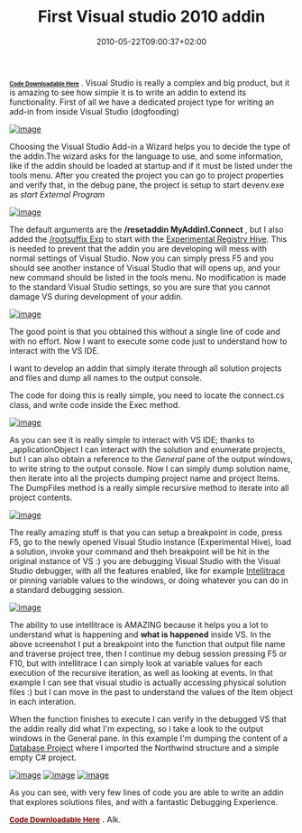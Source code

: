 ﻿---
title: "First Visual studio 2010 addin"
description: ""
date: 2010-05-22T09:00:37+02:00
draft: false
tags: [Addin,Visual Studio]
categories: [Visual Studio]
---
[**<font size="1">Code Downloadable Here</font>**](http://www.codewrecks.com/files/myaddin1.zip) **<font size="1">.</font>** Visual Studio is really a complex and big product, but it is amazing to see how simple it is to write an addin to extend its functionality. First of all we have a dedicated project type for writing an add-in from inside Visual Studio (dogfooding)

[![image](https://www.codewrecks.com/blog/wp-content/uploads/2010/05/image_thumb18.png "image")](https://www.codewrecks.com/blog/wp-content/uploads/2010/05/image18.png)

Choosing the Visual Studio Add-in a Wizard helps you to decide the type of the addin.The wizard asks for the language to use, and some information, like if the addin should be loaded at startup and if it must be listed under the tools menu. After you created the project you can go to project properties and verify that, in the debug pane, the project is setup to start devenv.exe as *start External Program*

[![image](https://www.codewrecks.com/blog/wp-content/uploads/2010/05/image_thumb19.png "image")](https://www.codewrecks.com/blog/wp-content/uploads/2010/05/image19.png)

The default arguments are the  **/resetaddin MyAddin1.Connect** , but I also added the [/rootsuffix Exp](http://msdn.microsoft.com/en-us/library/bb166560%28VS.80%29.aspx) to start with the [Experimental Registry Hive](http://msdn.microsoft.com/en-us/library/bb166560%28VS.100%29.aspx). This is needed to prevent that the addin you are developing will mess with normal settings of Visual Studio. Now you can simply press F5 and you should see another instance of Visual Studio that will opens up, and your new command should be listed in the tools menu. No modification is made to the standard Visual Studio settings, so you are sure that you cannot damage VS during development of your addin.

[![image](https://www.codewrecks.com/blog/wp-content/uploads/2010/05/image_thumb20.png "image")](https://www.codewrecks.com/blog/wp-content/uploads/2010/05/image20.png)

The good point is that you obtained this without a single line of code and with no effort. Now I want to execute some code just to understand how to interact with the VS IDE.

I want to develop an addin that simply iterate through all solution projects and files and dump all names to the output console.

The code for doing this is really simple, you need to locate the connect.cs class, and write code inside the Exec method.

[![image](https://www.codewrecks.com/blog/wp-content/uploads/2010/05/image_thumb21.png "image")](https://www.codewrecks.com/blog/wp-content/uploads/2010/05/image21.png)

As you can see it is really simple to interact with VS IDE; thanks to \_applicationObject I can interact with the solution and enumerate projects, but I can also obtain a reference to the *General* pane of the output windows, to write string to the output console. Now I can simply dump solution name, then iterate into all the projects dumping project name and project Items. The DumpFiles method is a really simple recursive method to iterate into all project contents.

[![image](https://www.codewrecks.com/blog/wp-content/uploads/2010/05/image_thumb22.png "image")](https://www.codewrecks.com/blog/wp-content/uploads/2010/05/image22.png)

The really amazing stuff is that you can setup a breakpoint in code, press F5, go to the newly opened Visual Studio instance (Experimental Hive), load a solution, invoke your command and theh breakpoint will be hit in the original instance of VS :) you are debugging Visual Studio with the Visual Studio debugger, with all the features enabled, like for example [Intellitrace](http://msdn.microsoft.com/en-us/library/dd264915.aspx) or pinning variable values to the windows, or doing whatever you can do in a standard debugging session.

[![image](https://www.codewrecks.com/blog/wp-content/uploads/2010/05/image_thumb23.png "image")](https://www.codewrecks.com/blog/wp-content/uploads/2010/05/image23.png)

The ability to use intellitrace is AMAZING because it helps you a lot to understand what is happening and  **what is happened** inside VS. In the above screenshot I put a breakpoint into the function that output file name and traverse project tree, then I continue my debug session pressing F5 or F10, but with intellitrace I can simply look at variable values for each execution of the recursive iteration, as well as looking at events. In that example I can see that visual studio is actually accessing physical solution files :) but I can move in the past to understand the values of the Item object in each interation.

When the function finishes to execute I can verify in the debugged VS that the addin really did what I'm expecting, so i take a look to the output windows in the General pane. In this example I'm dumping the content of a [Database Project](http://msmvps.com/blogs/deborahk/archive/2010/05/02/vs-2010-database-project-an-introduction.aspx) where I imported the Northwind structure and a simple empty C# project.

[![image](https://www.codewrecks.com/blog/wp-content/uploads/2010/05/image_thumb24.png "image")](https://www.codewrecks.com/blog/wp-content/uploads/2010/05/image24.png) [![image](https://www.codewrecks.com/blog/wp-content/uploads/2010/05/image_thumb25.png "image")](https://www.codewrecks.com/blog/wp-content/uploads/2010/05/image25.png) [![image](https://www.codewrecks.com/blog/wp-content/uploads/2010/05/image_thumb26.png "image")](https://www.codewrecks.com/blog/wp-content/uploads/2010/05/image26.png)

As you can see, with very few lines of code you are able to write an addin that explores solutions files, and with a fantastic Debugging Experience.

[**<font color="#800000" size="2">Code Downloadable Here</font>**](http://www.codewrecks.com/files/myaddin1.zip) **<font color="#800000" size="2">.</font>** Alk.
